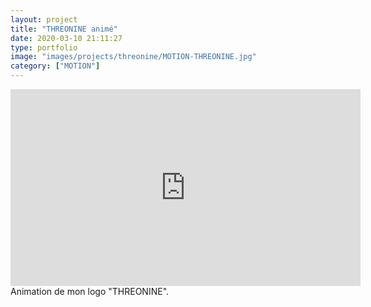 ```yaml
---
layout: project
title: "THREONINE animé"
date: 2020-03-10 21:11:27
type: portfolio
image: "images/projects/threonine/MOTION-THREONINE.jpg"
category: ["MOTION"]
---
```


<iframe width="560" height="315" src="https://www.youtube.com/embed/W55Tj87p3U4" title="YouTube video player" frameborder="0" allow="accelerometer; autoplay; clipboard-write; encrypted-media; gyroscope; picture-in-picture" allowfullscreen></iframe>
Animation de mon logo "THREONINE". 